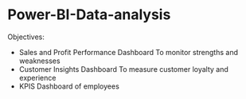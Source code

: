 # Power-BI-Data-analysis

Objectives:
- Sales and Profit Performance Dashboard To monitor strengths and weaknesses
- Customer Insights Dashboard  To measure customer loyalty and experience 
- KPIS Dashboard of employees
